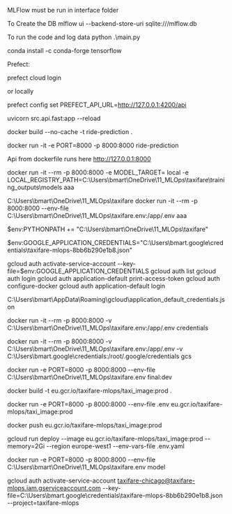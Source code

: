  MLFlow must be run in interface folder

To Create the DB
 mlflow ui --backend-store-uri sqlite:///mlflow.db

To run the code and log data
 python .\main.py


conda install -c conda-forge tensorflow


Prefect:

 prefect cloud login

 or locally

 prefect config set PREFECT_API_URL=http://127.0.0.1:4200/api


 uvicorn src.api.fast:app --reload


 docker build --no-cache -t ride-prediction .


 docker run -it -e PORT=8000 -p 8000:8000 ride-prediction

Api from dockerfile runs here
 http://127.0.0.1:8000


 docker run -it --rm -p 8000:8000 -e MODEL_TARGET= local -e LOCAL_REGISTRY_PATH=C:\Users\bmart\OneDrive\11_MLOps\taxifare\training_outputs\models aaa

C:\Users\bmart\OneDrive\11_MLOps\taxifare
docker run -it --rm -p 8000:8000  --env-file C:\Users\bmart\OneDrive\11_MLOps\taxifare\.env:/app/.env aaa


$env:PYTHONPATH += "C:\Users\bmart\OneDrive\11_MLOps\taxifare"

$env:GOOGLE_APPLICATION_CREDENTIALS="C:\Users\bmart\.google\credentials\taxifare-mlops-8bb6b290e1b8.json"

gcloud auth activate-service-account --key-file=$env:GOOGLE_APPLICATION_CREDENTIALS
gcloud auth list
gcloud auth login
gcloud auth application-default print-access-token
gcloud auth configure-docker
gcloud auth application-default login


C:\Users\bmart\AppData\Roaming\gcloud\application_default_credentials.json

docker run -it --rm -p 8000:8000 -v C:\Users\bmart\OneDrive\11_MLOps\taxifare\.env:/app/.env credentials

docker run -it --rm -p 8000:8000 -v C:\Users\bmart\OneDrive\11_MLOps\taxifare\.env:/app/.env -v C:\Users\bmart\.google\credentials:/root/.google/credentials gcs


docker run -e PORT=8000 -p 8000:8000 --env-file C:\Users\bmart\OneDrive\11_MLOps\taxifare\.env final:dev


 docker build -t eu.gcr.io/taxifare-mlops/taxi_image:prod .
 
 docker run -e PORT=8000 -p 8000:8000 --env-file .env eu.gcr.io/taxifare-mlops/taxi_image:prod

docker push eu.gcr.io/taxifare-mlops/taxi_image:prod



gcloud run deploy --image eu.gcr.io/taxifare-mlops/taxi_image:prod --memory=2Gi --region europe-west1 --env-vars-file .env.yaml


docker run -e PORT=8000 -p 8000:8000 --env-file C:\Users\bmart\OneDrive\11_MLOps\taxifare\.env model

gcloud auth activate-service-account taxifare-chicago@taxifare-mlops.iam.gserviceaccount.com --key-file=C:\Users\bmart\.google\credentials\taxifare-mlops-8bb6b290e1b8.json --project=taxifare-mlops